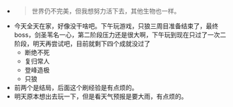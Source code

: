 - > 世界仍不完美，但我想努力活下去，其他生物也一样。
- 今天全天在家，好像没干啥吧。下午玩游戏，只狼三周目准备结束了，最终boss，剑圣苇名一心，第二阶段压力还是很大啊，下午玩到现在只过了一次二阶段，明天再尝试吧，目前就剩下四个成就没过了
	- 断绝不死
	- 复归常人
	- 登峰造极
	- 只狼
- 前两个是结局，后面这个刷经验是有点烦的。
- 明天原本想出去玩一下，但是看天气预报是要大雨，有点烦的。